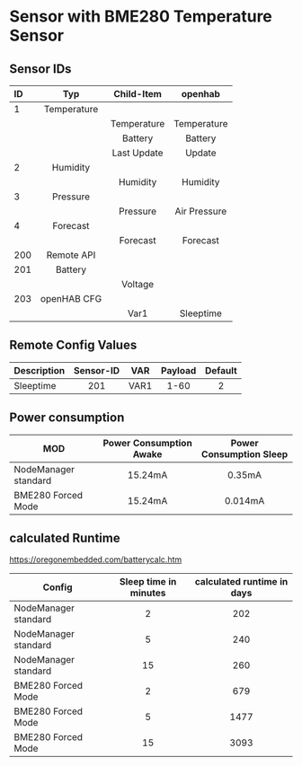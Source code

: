 # Sensor with BME280 Temperature Sensor

## Sensor IDs

| ID | Typ | Child-Item | openhab |
|:--- |:-------:|:--------:|:--------:|
| 1  | Temperature | | |
|    |             |Temperature| Temperature|
|    |             |Battery| Battery|
|    |             |Last Update| Update|
| 2  | Humidity | | |
|    |             |Humidity| Humidity|
| 3  | Pressure | | |
|    |             |Pressure| Air Pressure|
| 4  | Forecast | | |
|    |             |Forecast| Forecast|
|200 | Remote API | | |
|201 | Battery | | |
|    |             | Voltage | |
|203 | openHAB CFG | | |
|    |             |Var1| Sleeptime|

## Remote Config Values

| Description       | Sensor-ID          | VAR | Payload  |  Default |
| ------------- |:-------------:|:----:|:-----:|:-----:|
| Sleeptime     | 201 | VAR1 | 1-60 | 2 |

## Power consumption

| MOD  | Power Consumption Awake | Power Consumption Sleep |
| ------------- |:-------------:|:----:|
| NodeManager standard | 15.24mA | 0.35mA |
| BME280 Forced Mode | 15.24mA | 0.014mA |

## calculated Runtime

<https://oregonembedded.com/batterycalc.htm>

| Config | Sleep time in minutes | calculated runtime in days |
| ------------- |:-------------:|:----:|
| NodeManager standard | 2 | 202 |
| NodeManager standard | 5 | 240 |
| NodeManager standard | 15 | 260 |
| BME280 Forced Mode | 2 | 679 |
| BME280 Forced Mode | 5 | 1477 |
| BME280 Forced Mode | 15 | 3093 |
